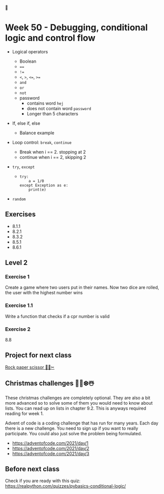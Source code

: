 

# Week 50 - Debugging, conditional logic and control flow



<!--

## Peer instruction



### Question 1

```python
def add(a, b):
	sum = a + b
	print(sum)
	
numbers_sum = add(1, 2)
print(numbers_sum)
```

What is printed when `numbers_sum` is printed?

- `3`
- `None`
- `12`
- `1, 2`
- Error thrown



### Question 2

```python
def get_balance_message(balance):
  print_message = ""
  if balance > 5000:
    print_message = "That's a lot of money"
  elif balance <= 5000 and balance > 1000:
    print_message =  "That's an ok amount of money"
  else:
    print_message =  "That's not a lot of money"

get_balance_message(5000)
print(print_message)
```

What will be printed when `print_message` gets printed?

- `"That's a lot of money"`
- `"That's an ok amount of money"`
- `"That's not a lot of money"`
- `None`
- Error thrown





-->





- Logical operators
  - Boolean
  - `==`
  - `!=`
  - `<`, `>`, `<=`, `>=`
  - `and`
  - `or`
  - `not`
  - password
    - contains word `hej`
    - does not contain word `password`
    - Longer than 5 characters
  
- If, else if, else

  - Balance example

- Loop control: `break`, `continue`

  - Break when i == 2. stopping at 2
  - continue when i == 2, skipping 2

- `try`, `except`

  - ```
    try:
        a = 1/0
    except Exception as e:
        print(e)
    ```

- `random`



## Exercises

- 8.1.1
- 8.2.1
- 8.3.2
- 8.5.1
- 8.6.1



## Level 2



### Exercise 1

Create a game where two users put in their names. Now two dice are rolled, the user with the highest number wins



### Exercise 1.1

Write a function that checks if a cpr number is valid



### Exercise 2

8.8



## Project for next class

[Rock paper scissor 🤘🔖✂](../projects/rock-paper-scissor.md) 



## Christmas challenges 🎄🎅❄️☃️

These christmas challenges are completely optional. They are also a bit more advanced so to solve some of them you would need to know about lists. You can read up on lists in chapter 9.2. This is anyways required reading for week 1. 



Advent of code is a coding challenge that has run for many years. Each day there is a new challenge. You need to sign up if you want to really participate. You could also just solve the problem being formulated. 

- https://adventofcode.com/2021/day/1
- https://adventofcode.com/2021/day/2
- https://adventofcode.com/2021/day/3



## Before next class

Check if you are ready with this quiz: https://realpython.com/quizzes/pybasics-conditional-logic/

